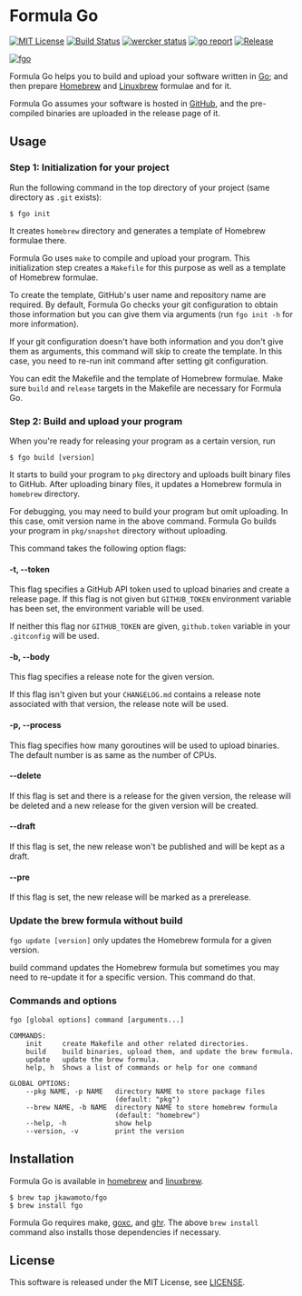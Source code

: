 # Formula Go
[![MIT License](https://img.shields.io/badge/license-MIT-blue.svg?style=flat)](https://jkawamoto.github.io/fgo/info/licenses/)
[![Build Status](https://travis-ci.org/jkawamoto/fgo.svg?branch=master)](https://travis-ci.org/jkawamoto/fgo)
[![wercker status](https://app.wercker.com/status/9ab256a7b25d4d3980ed7821136b4177/s/master "wercker status")](https://app.wercker.com/project/byKey/9ab256a7b25d4d3980ed7821136b4177)
[![go report](https://goreportcard.com/badge/github.com/jkawamoto/fgo)](https://goreportcard.com/report/github.com/jkawamoto/fgo)
[![Release](https://img.shields.io/badge/release-0.3.1-brightgreen.svg)](https://github.com/jkawamoto/fgo/releases/tag/v0.3.1)

[![fgo](https://jkawamoto.github.io/fgo/img/small-banner.png)](https://jkawamoto.github.io/fgo/)

Formula Go helps you to build and upload your software written in
[Go](https://golang.org/);
and then prepare [Homebrew](http://brew.sh/) and
[Linuxbrew](http://linuxbrew.sh/) formulae and for it.

Formula Go assumes your software is hosted in [GitHub](https://github.com/),
and the pre-compiled binaries are uploaded in the release page of it.

## Usage
### Step 1: Initialization for your project
Run the following command in the top directory of your project
(same directory as `.git` exists):

```shell
$ fgo init
```

It creates `homebrew` directory and generates a template of Homebrew
formulae there.

Formula Go uses `make` to compile and upload your program.
This initialization step creates a `Makefile` for this purpose as well as
a template of Homebrew formulae.

To create the template, GitHub's user name and repository name are required.
By default, Formula Go checks your git configuration to obtain
those information but you can give them via arguments
(run `fgo init -h` for more information).

If your git configuration doesn't have both information and you don't
give them as arguments, this command will skip to create the template.
In this case, you need to re-run init command after setting git
configuration.

You can edit the Makefile and the template of Homebrew formulae.
Make sure `build` and `release` targets in the Makefile are necessary for
Formula Go.

### Step 2: Build and upload your program
When you're ready for releasing your program as a certain version, run

```shell
$ fgo build [version]
```

It starts to build your program to `pkg` directory and uploads built binary
files to GitHub.
After uploading binary files, it updates a Homebrew formula in `homebrew`
directory.

For debugging, you may need to build your program but omit uploading.
In this case, omit version name in the above command.
Formula Go builds your program in `pkg/snapshot` directory without uploading.

This command takes the following option flags:

#### -t, --token
This flag specifies a GitHub API token used to upload binaries and create a
release page. If this flag is not given but `GITHUB_TOKEN` environment
variable has been set, the environment variable will be used.

If neither this flag nor `GITHUB_TOKEN` are given, `github.token` variable
in your `.gitconfig` will be used.

#### -b, --body
This flag specifies a release note for the given version.

If this flag isn't given but your `CHANGELOG.md` contains a release note
associated with that version, the release note will be used.

#### -p, --process
This flag specifies how many goroutines will be used to upload binaries.
The default number is as same as the number of CPUs.

#### --delete
If this flag is set and there is a release for the given version, the
release will be deleted and a new release for the given version will be
created.

#### --draft
If this flag is set, the new release won't be published and will be kept as
a draft.

#### --pre
If this flag is set, the new release will be marked as a prerelease.

### Update the brew formula without build
`fgo update [version]` only updates the Homebrew formula for a given version.

build command updates the Homebrew formula but sometimes you may need to
re-update it for a specific version. This command do that.


### Commands and options
~~~
fgo [global options] command [arguments...]

COMMANDS:
    init     create Makefile and other related directories.
    build    build binaries, upload them, and update the brew formula.
    update   update the brew formula.
    help, h  Shows a list of commands or help for one command

GLOBAL OPTIONS:
    --pkg NAME, -p NAME   directory NAME to store package files
                          (default: "pkg")
    --brew NAME, -b NAME  directory NAME to store homebrew formula
                          (default: "homebrew")
    --help, -h            show help
    --version, -v         print the version
~~~


## Installation
Formula Go is available in [homebrew](http://brew.sh/) and
[linuxbrew](http://linuxbrew.sh/).

```shell
$ brew tap jkawamoto/fgo
$ brew install fgo
```

Formula Go requires make, [goxc](https://github.com/laher/goxc), and
[ghr](https://github.com/tcnksm/ghr).
The above `brew install` command also installs those dependencies
if necessary.


## License
This software is released under the MIT License, see [LICENSE](https://jkawamoto.github.io/fgo/info/licenses/).

